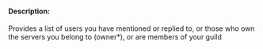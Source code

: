 #### Description:

Provides a list of users you have mentioned or replied to, or those who own the
servers you belong to (owner*), or are members of your guild
